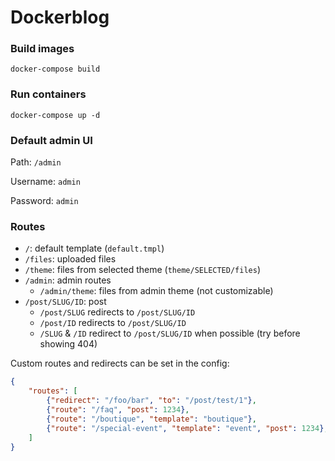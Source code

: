 Dockerblog
==========

### Build images

```shell
docker-compose build
```

### Run containers

```shell
docker-compose up -d
```

### Default admin UI

Path: `/admin`

Username: `admin`

Password: `admin`

### Routes

- `/`: default template (`default.tmpl`)
- `/files`: uploaded files
- `/theme`: files from selected theme (`theme/SELECTED/files`)
- `/admin`: admin routes
	- `/admin/theme`: files from admin theme (not customizable)
- `/post/SLUG/ID`: post
	- 	`/post/SLUG` redirects to `/post/SLUG/ID`
	-  `/post/ID` redirects to `/post/SLUG/ID`
	-  `/SLUG` & `/ID` redirect to `/post/SLUG/ID` when possible (try before showing 404)

Custom routes and redirects can be set in the config:

```json
{
	"routes": [
		{"redirect": "/foo/bar", "to": "/post/test/1"},
		{"route": "/faq", "post": 1234},
		{"route": "/boutique", "template": "boutique"},
		{"route": "/special-event", "template": "event", "post": 1234},
	]
}
```